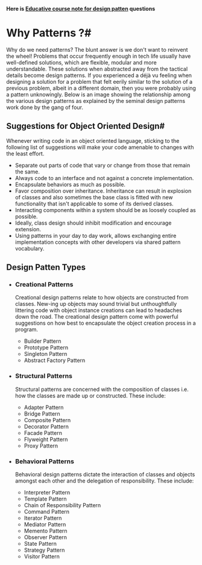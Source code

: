 **Here
is [Educative course note for design patten](https://www.educative.io/courses/software-design-patterns-best-practices)
questions**

# Why Patterns ?#

Why do we need patterns? The blunt answer is we don't want to reinvent the wheel! Problems that occur frequently enough
in tech life usually have well-defined solutions, which are flexible, modular and more understandable. These solutions
when abstracted away from the tactical details become design patterns. If you experienced a déjà vu feeling when
designing a solution for a problem that felt eerily similar to the solution of a previous problem, albeit in a different
domain, then you were probably using a pattern unknowingly.
Below is an image showing the relationship among the various design patterns as explained by the seminal design patterns
work done by the gang of four.

## Suggestions for Object Oriented Design#

Whenever writing code in an object oriented language, sticking to the following list of suggestions will make your code
amenable to changes with the least effort.

* Separate out parts of code that vary or change from those that remain the same.
* Always code to an interface and not against a concrete implementation.
* Encapsulate behaviors as much as possible.
* Favor composition over inheritance. Inheritance can result in explosion of classes and also sometimes the base class
  is fitted with new functionality that isn't applicable to some of its derived classes.
* Interacting components within a system should be as loosely coupled as possible.
* Ideally, class design should inhibit modification and encourage extension.
* Using patterns in your day to day work, allows exchanging entire implementation concepts with other developers via
  shared pattern vocabulary.

## Design Patten Types ###

* ### Creational Patterns
  Creational design patterns relate to how objects are constructed from classes. New-ing up objects may sound trivial
  but unthoughtfully littering code with object instance creations can lead to headaches down the road. The creational
  design pattern come with powerful suggestions on how best to encapsulate the object creation process in a program.
    * Builder Pattern
    * Prototype Pattern
    * Singleton Pattern
    * Abstract Factory Pattern
* ### Structural Patterns
  Structural patterns are concerned with the composition of classes i.e. how the classes are made up or constructed.
  These include:
    * Adapter Pattern
    * Bridge Pattern
    * Composite Pattern
    * Decorator Pattern
    * Facade Pattern
    * Flyweight Pattern
    * Proxy Pattern

* ### Behavioral Patterns
  Behavioral design patterns dictate the interaction of classes and objects amongst each other and the delegation of
  responsibility. These include:
    * Interpreter Pattern
    * Template Pattern
    * Chain of Responsibility Pattern
    * Command Pattern
    * Iterator Pattern
    * Mediator Pattern
    * Memento Pattern
    * Observer Pattern
    * State Pattern
    * Strategy Pattern
    * Visitor Pattern
